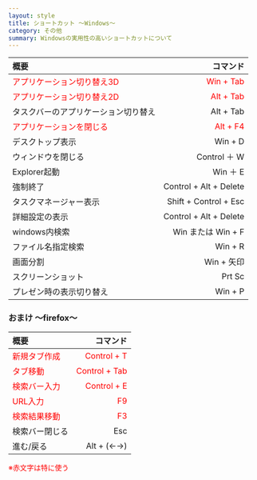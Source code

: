 ```yaml
---
layout: style
title: ショートカット 〜Windows〜
category: その他
summary: Windowsの実用性の高いショートカットについて
---
```


|      概要      |     コマンド      |
|:---------------|---------------------:|
|<span style="color:red">アプリケーション切り替え3D</span>|<span style="color:red">Win + Tab</span>|
|<span style="color:red">アプリケーション切り替え2D</span>|<span style="color:red">Alt + Tab</span>|
|タスクバーのアプリケーション切り替え|Alt + Tab</span>|
|<span style="color:red">アプリケーションを閉じる</span>|<span style="color:red">Alt + F4</span>|
|デスクトップ表示|Win + D|
|ウィンドウを閉じる|Control ＋ W|
|Explorer起動|Win ＋ E|
|強制終了|Control + Alt + Delete|
|タスクマネージャー表示|Shift + Control + Esc|
|詳細設定の表示|Control + Alt + Delete|
|windows内検索|Win または Win + F|
|ファイル名指定検索|Win + R|
|画面分割|Win + 矢印|
|スクリーンショット|Prt Sc|
|プレゼン時の表示切り替え|Win + P|

<h3> おまけ 〜firefox〜 </h3>

|      概要      |     コマンド      |
|:---------------|---------------------:|
|<span style="color:red">新規タブ作成</span>|<span style="color:red">Control + T</span>|
|<span style="color:red">タブ移動</span>|<span style="color:red">Control + Tab</span>|
|<span style="color:red">検索バー入力</span>|<span style="color:red">Control + E</span>|
|<span style="color:red">URL入力</span>|<span style="color:red">F9</span>|
|<span style="color:red">検索結果移動</span>|<span style="color:red">F3</span>|
|検索バー閉じる</span>|Esc|
|進む/戻る|Alt + (←→)|

<span style="color:red">※赤文字は特に使う</span>
